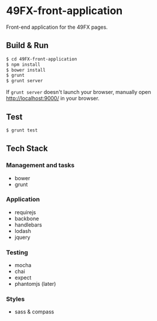 49FX-front-application
======================

Front-end application for the 49FX pages.

## Build & Run ##

```sh
$ cd 49FX-front-application
$ npm install
$ bower install
$ grunt
$ grunt server
```

If `grunt server` doesn't launch your browser, manually open [http://localhost:9000/](http://localhost:9000/) in your browser.

## Test ##

```sh
$ grunt test
```

## Tech Stack ##

### Management and tasks ###
 - bower
 - grunt

### Application ###
 - requirejs
 - backbone
 - handlebars
 - lodash
 - jquery

### Testing ###
 - mocha
 - chai
 - expect
 - phantomjs (later)

### Styles ###
 - sass & compass

